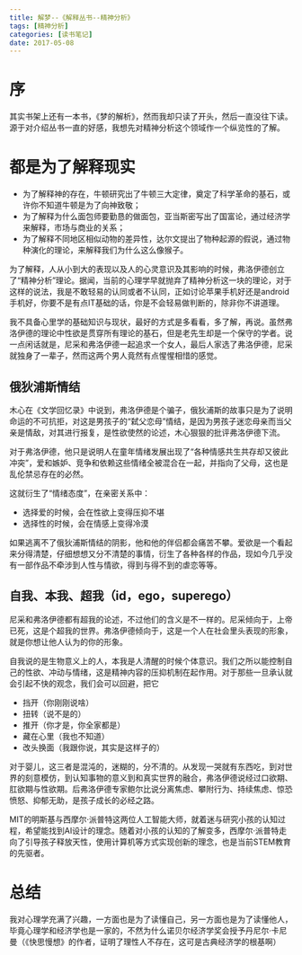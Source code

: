 ```yaml
---
title: 解梦--《解释丛书--精神分析》
tags: [精神分析]
categories: [读书笔记]
date: 2017-05-08
---
```


# 序
其实书架上还有一本书，《梦的解析》，然而我却只读了开头，然后一直没往下读。源于对介绍丛书一直的好感，我想先对精神分析这个领域作一个纵览性的了解。

# 都是为了解释现实
- 为了解释神的存在，牛顿研究出了牛顿三大定律，奠定了科学革命的基石，或许你不知道牛顿是为了向神致敬；
- 为了解释为什么面包师要勤恳的做面包，亚当斯密写出了国富论，通过经济学来解释，市场与商业的关系；
- 为了解释不同地区相似动物的差异性，达尔文提出了物种起源的假说，通过物种演化的理论，来解释我们为什么这么像猴子。

为了解释，人从小到大的表现以及人的心灵意识及其影响的时候，弗洛伊德创立了“精神分析”理论。据闻，当前的心理学早就抛弃了精神分析这一块的理论，对于这样的说法，我是不敢轻易的认同或者不认同，正如讨论苹果手机好还是android手机好，你要不是有点IT基础的话，你是不会轻易做判断的，除非你不讲道理。

我不具备心里学的基础知识与现状，最好的方式是多看看，多了解，再说。虽然弗洛伊德的理论中性欲是贯穿所有理论的基石，但是老先生却是一个保守的学者。说一点闲话就是，尼采和弗洛伊德一起追求一个女人，最后人家选了弗洛伊德，尼采就独身了一辈子，然而这两个男人竟然有点惺惺相惜的感觉。

## 俄狄浦斯情结
木心在《文学回忆录》中说到，弗洛伊德是个骗子，俄狄浦斯的故事只是为了说明命运的不可抗拒，对这是男孩子的“弑父恋母”情结，是因为男孩子迷恋母亲而当父亲是情敌，对其进行报复，是性欲使然的论述，木心狠狠的批评弗洛伊德下流。

对于弗洛伊德，他只是说明人在童年情绪发展出现了“各种情感共生共存却又彼此冲突”，爱和嫉妒、竞争和依赖这些情绪全被混合在一起，并指向了父母，这也是乱伦禁忌存在的必然。

这就衍生了“情绪态度”，在亲密关系中：
- 选择爱的时候，会在性欲上变得压抑不堪
- 选择性的时候，会在情感上变得冷漠

如果逃离不了俄狄浦斯情结的阴影，他和他的伴侣都会痛苦不攀。爱欲是一个看起来分得清楚，仔细想想又分不清楚的事情，衍生了各种各样的作品，现如今几乎没有一部作品不牵涉到人性与情欲，得到与得不到的虐恋等等。

## 自我、本我、超我（id，ego，superego）
尼采和弗洛伊德都有超我的论述，不过他们的含义是不一样的。尼采倾向于，上帝已死，这是个超我的世界。弗洛伊德倾向于，这是一个人在社会里头表现的形象，就是你想让他人认为的你的形象。

自我说的是生物意义上的人，本我是人清醒的时候个体意识。我们之所以能控制自己的性欲、冲动与情绪，这是精神内容的压抑机制在起作用。对于那些一旦承认就会引起不快的观念，我们会可以回避，把它
- 挡开（你刚刚说啥）
- 扭转（说不是的）
- 推开（你才是，你全家都是）
- 藏在心里（我也不知道）
- 改头换面（我跟你说，其实是这样子的）

对于婴儿，这三者是混沌的，迷糊的，分不清的。从发现一哭就有东西吃，到对世界的刻意模仿，到认知事物的意义到和真实世界的融合，弗洛伊德说经过口欲期、肛欲期与性欲期。后弗洛伊德专家鲍尔比说分离焦虑、攀附行为、持续焦虑、惊恐愤怒、抑郁无助，是孩子成长的必经之路。

MIT的明斯基与西摩尔·派普特这两位人工智能大师，就着迷与研究小孩的认知过程，希望能找到AI设计的理念。随着对小孩的认知的了解变多，西摩尔·派普特走向了引导孩子释放天性，使用计算机等方式实现创新的理念，也是当前STEM教育的先驱者。

# 总结
我对心理学充满了兴趣，一方面也是为了读懂自己，另一方面也是为了读懂他人，毕竟心理学和经济学也是一家的，不然为什么诺贝尔经济学奖会授予丹尼尔·卡尼曼（《快思慢想》的作者，证明了理性人不存在，这可是古典经济学的根基啊）
